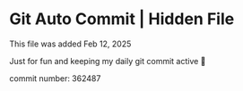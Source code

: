# Git Auto Commit | Hidden File

This file was added Feb 12, 2025

Just for fun and keeping my daily git commit active 🤪

commit number: 362487
